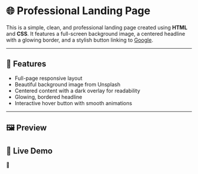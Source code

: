 # 🌐 Professional Landing Page

This is a simple, clean, and professional landing page created using **HTML** and **CSS**. It features a full-screen background image, a centered headline with a glowing border, and a stylish button linking to [Google](https://www.google.com).

---

## 🚀 Features

- Full-page responsive layout
- Beautiful background image from Unsplash
- Centered content with a dark overlay for readability
- Glowing, bordered headline
- Interactive hover button with smooth animations

---

## 🖼️ Preview



## 🔗 Live Demo

🔗 

